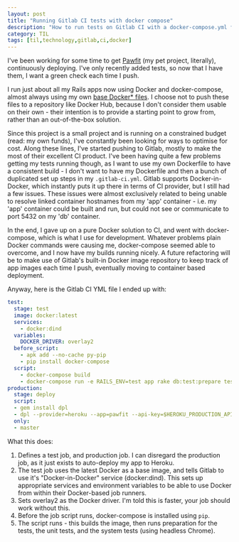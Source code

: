 ```yaml
---
layout: post
title: "Running Gitlab CI tests with docker compose"
description: "How to run tests on Gitlab CI with a docker-compose.yml file"
category: TIL
tags: [til,technology,gitlab,ci,docker]
---
```


I've been working for some time to get [Pawfit](http://pawfit.nz) (my pet project, literally), continuously deploying. I've only recently added tests, so now that I have them, I want a green check each time I push.

I run just about all my Rails apps now using Docker and docker-compose, almost always
using my own [base Docker* files](https://github.com/joshmcarthur/Dockerfiles/tree/master/rails). I choose not to push these files to a repository like Docker Hub, because I don't consider them usable on their own - their intention is to provide a starting point to grow from, rather than an out-of-the-box solution.

Since this project is a small project and is running on a constrained budget (read: my own funds), I've constantly been looking for ways to optimise for cost. Along these lines, I've started pushing to Gitlab, mostly to make the most of their excellent CI product. I've been having quite a few problems getting my tests running though, as I want to use my own Dockerfile to have a consistent build - I don't want to have my Dockerfile and then a bunch of duplicated set up steps in my `.gitlab-ci.yml`. Gitlab supports Docker-in-Docker, which instantly puts it up there in terms of CI provider, but I still had a few issues. These issues were almost exclusively related to being unable to resolve linked container hostnames from my 'app' container - i.e. my 'app' container could be built and run, but could not see or communicate to port 5432 on my 'db' container.

In the end, I gave up on a pure Docker solution to CI, and went with docker-compose, which is what I use for development. Whatever problems plain Docker commands were causing me, docker-compose seemed able to overcome, and I now have my builds running nicely. A future refactoring will be to make use of Gitlab's built-in Docker image repository to keep track of app images each time I push, eventually moving to container based deployment. 

Anyway, here is the Gitlab CI YML file I ended up with:

``` yaml
test:
  stage: test
  image: docker:latest
  services:
    - docker:dind
  variables:
    DOCKER_DRIVER: overlay2
  before_script:
    - apk add --no-cache py-pip
    - pip install docker-compose
  script:
    - docker-compose build
    - docker-compose run -e RAILS_ENV=test app rake db:test:prepare test test:system
production:
  stage: deploy
  script:
  - gem install dpl
  - dpl --provider=heroku --app=pawfit --api-key=$HEROKU_PRODUCTION_API_KEY
  only:
  - master
```

What this does:

1. Defines a test job, and production job. I can disregard the production job, as it just exists to auto-deploy my app to Heroku.
2. The test job uses the latest Docker as a base image, and tells Gitlab to use it's "Docker-in-Docker" service (docker:dind). This sets up appropriate services and environment variables to be able to use Docker from within their Docker-based job runners.
3. Sets overlay2 as the Docker driver. I'm told this is faster, your job should work without this.
4. Before the job script runs, docker-compose is installed using `pip`.
5. The script runs - this builds the image, then runs preparation for the tests, the unit tests, and the system tests (using headless Chrome).



